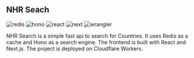 ## NHR Seach

![redis](https://img.shields.io/badge/redis-3.0.504-blue.svg) ![hono](https://img.shields.io/badge/hono-0.1.0-blue.svg) ![react](https://img.shields.io/badge/react-17.0.2-blue.svg) ![next](https://img.shields.io/badge/next-11.1.2-blue.svg) ![wrangler](https://img.shields.io/badge/wrangler-1.18.0-blue.svg)


NHR Search is a simple fast api to search for Countries. It uses Redis as a cache and Hono as a search engine. The frontend is built with React and Next.js. The project is deployed on Cloudflare Workers.
